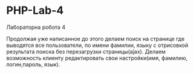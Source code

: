 # PHP-Lab-4

Лабораторна робота 4

Продолжая уже написанное до этого делаем поиск на странице где выводятся все пользователи, по имени фамилии, языку с отрисовкой результата поиска без перезагрузки страницы(ajax).
Делаем возможность клиенту редактировать свои настройки(имя, фамилию, логин,пароль, язык).
